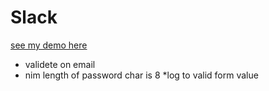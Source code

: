 # Slack
[see my demo here](https://nisimben.github.io/ng-signIn/)
* validete on email
* nim length of password char is 8 
  *log to valid form value

